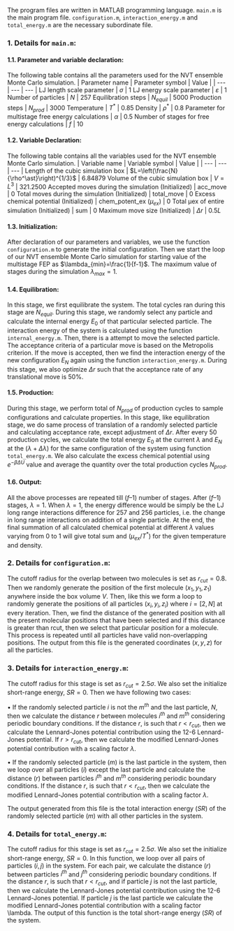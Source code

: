 The program files are written in MATLAB programming language. `main.m` is the main program file. `configuration.m`, `interaction_energy.m` and `total_energy.m` are the necessary subordinate file. 

### 1. Details for `main.m`:
#### 1.1. Parameter and variable declaration: 
The following table contains all the parameters used for the NVT ensemble Monte Carlo simulation.
| Parameter name | Parameter symbol | Value |
| --- | --- | --- |
LJ length scale parameter	| $σ$ |	1
LJ energy scale parameter |	$ε$ |	1
Number of particles |	$N$ |	257
Equilibration steps |	$N_{equil}$ |	5000
Production steps |	$N_{prod}$ |	3000
Temperature	| $T^{*}$ |	0.85
Density	| $ρ^*$ |	0.8
Parameter for multistage free energy calculations |	$α$ |	0.5
Number of stages for free energy calculations |	$f$ |	10

#### 1.2. Variable Declaration:
The following table contains all the variables used for the NVT ensemble Monte Carlo simulation.
| Variable name | Variable symbol | Value |
| --- | --- | --- |
Length of the cubic simulation box |	$L=\left(\frac{N}{\rho^\ast}\right)^{1/3}$ | 6.84879
Volume of the cubic simulation box |	$V=L^3$ |	321.2500
Accepted moves during the simulation (Initialized) |	acc_move |	0
Total moves during the simulation (Initialized)	| total_move |	0
Excess chemical potential (Initialized)	| chem_potent_ex $(μ_{ex})$ |	0
Total μex of entire simulation (Initialized) |	sum |	0
Maximum move size (Initialized)	| $Δr$ |	$0.5L$


#### 1.3. Initialization:
After declaration of our parameters and variables, we use the function `configuration.m` to generate the initial configuration. Then we start the loop of our NVT ensemble Monte Carlo simulation for starting value of the multistage FEP as $\lambda_{min}=\frac{1}{f-1}$. The maximum value of stages during the simulation $\lambda_{max}=1$.

#### 1.4. Equilibration:
In this stage, we first equilibrate the system. The total cycles ran during this stage are $N_{equil}$. During this stage, we randomly select any particle and calculate the internal energy $E_0$ of that particular selected particle. The interaction energy of the system is calculated using the function `internal_energy.m`.  Then, there is a attempt to move the selected particle. The acceptance criteria of a particular move is based on the Metropolis criterion. If the move is accepted, then we find the interaction energy of the new configuration $E_N$ again using the function `interaction_energy.m`. During this stage, we also optimize $Δr$ such that the acceptance rate of any translational move is 50%.

#### 1.5. Production:
During this stage, we perform total of $N_{prod}$ of production cycles to sample configurations and calculate properties. In this stage, like equilibration stage, we do same process of translation of a randomly selected particle and calculating acceptance rate, except adjustment of  $Δr$. After every 50 production cycles, we calculate the total energy $E_0$ at the current $λ$ and $E_N$ at the $(λ+Δλ)$ for the same configuration of the system using function `total_energy.m`.  We also calculate the excess chemical potential using $e^{-βΔU}$ value and average the quantity over the total production cycles $N_{prod}$.

#### 1.6. Output:
All the above processes are repeated till $(f–1)$ number of stages. After $(f–1)$ stages, $λ=1$. When $λ=1$, the energy difference would be simply be the LJ long range interactions difference for 257 and 256 particles, i.e. the change in long range interactions on addition of a single particle. At the end, the final summation of all calculated chemical potential at different $λ$ values varying from 0 to 1 will give total sum and $(μ_{ex}/T^*)$ for the given temperature and density.

### 2. Details for `configuration.m`:
The cutoff radius for the overlap between two molecules is set as $r_{cut} = 0.8$. Then we randomly generate the position of the first molecule $(x_1, y_1, z_1)$ anywhere inside the box volume $V$. Then, like this we form a loop to randomly generate the positions of all particles $(x_i, y_i, z_i)$ where $i=[2,N]$ at every iteration. Then, we find the distance of the generated position with all the present molecular positions that have been selected and if this distance is greater than rcut, then we select that particular position for a molecule. This process is repeated until all particles have valid non-overlapping positions. The output from this file is the generated coordinates $(x, y, z)$ for all the particles.


### 3. Details for `interaction_energy.m`:
The cutoff radius for this stage is set as $r_{cut}=2.5σ$. We also set the initialize short-range energy, $SR=0$. Then we have following two cases:

•	If the randomly selected particle $i$ is not the $m^{th}$ and the last particle, $N$, then we calculate the distance $r$ between molecules $i^{th}$ and $m^{th}$ considering periodic boundary conditions. If the distance $r$, is such that $r < r_{cut}$, then we calculate the Lennard-Jones potential contribution using the 12-6 Lennard-Jones potential. If $r > r_{cut}$, then we calculate the modified Lennard-Jones potential contribution with a scaling factor $λ$.

•	If the randomly selected particle $(m)$ is the last particle in the system, then we loop over all particles $(i)$ except the last particle and calculate the distance $(r)$ between particles $i^{th}$ and $m^{th}$ considering periodic boundary conditions. If the distance $r$, is such that $r < r_{cut}$, then we calculate the modified Lennard-Jones potential contribution with a scaling factor $λ$.

The output generated from this file is the total interaction energy $(SR)$ of the randomly selected particle $(m)$ with all other particles in the system.

### 4. Details for `total_energy.m`:
The cutoff radius for this stage is set as $r_{cut}=2.5σ$. We also set the initialize short-range energy, $SR=0$. In this function, we loop over all pairs of particles $(i, j)$ in the system. For each pair, we calculate the distance $(r)$ between particles $i^{th}$ and $j^{th}$ considering periodic boundary conditions. If the distance $r$, is such that $r < r_{cut}$, and if particle $j$ is not the last particle, then we calculate the Lennard-Jones potential contribution using the 12-6 Lennard-Jones potential. If particle $j$ is the last particle we calculate the modified Lennard-Jones potential contribution with a scaling factor \lambda. The output of this function is the total short-range energy $(SR)$ of the system.
